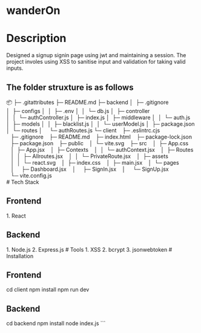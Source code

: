 # wanderOn
 # Description
 <p>Designed a signup signin page using jwt and maintaining a session. The project involes using XSS to sanitise input and validation for taking valid inputs. </p>
 <h2>The folder struxture is as follows</h2>
<div>
📦 
├─ .gitattributes
├─ README.md
├─ backend
│  ├─ .gitignore
│  ├─ configs
│  │  ├─ .env
│  │  └─ db.js
│  ├─ controller
│  │  └─ authController.js
│  ├─ index.js
│  ├─ middleware
│  │  └─ auth.js
│  ├─ models
│  │  ├─ blacklist.js
│  │  └─ userModel.js
│  ├─ package.json
│  └─ routes
│     └─ authRoutes.js
└─ client
   ├─ .eslintrc.cjs
   ├─ .gitignore
   ├─ README.md
   ├─ index.html
   ├─ package-lock.json
   ├─ package.json
   ├─ public
   │  └─ vite.svg
   ├─ src
   │  ├─ App.css
   │  ├─ App.jsx
   │  ├─ Contexts
   │  │  └─ authContext.jsx
   │  ├─ Routes
   │  │  ├─ Allroutes.jsx
   │  │  └─ PrivateRoute.jsx
   │  ├─ assets
   │  │  └─ react.svg
   │  ├─ index.css
   │  ├─ main.jsx
   │  └─ pages
   │     ├─ Dashboard.jsx
   │     ├─ SignIn.jsx
   │     └─ SignUp.jsx
   └─ vite.config.js
</div>
# Tech Stack
<h2>Frontend</h2>
1. React
<h2>Backend</h2>
1. Node.js
2. Express.js
# Tools
1. XSS
2. bcrypt
3. jsonwebtoken
# Installation
<h2>Frontend</h2>
cd client
npm install 
npm run dev
<h2>Backend</h2>
cd backend
npm install
node index.js
```
